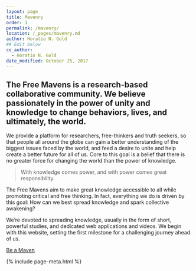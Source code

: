 ```yaml
---
layout: page
title: Mavenry
order: 1
permalink: /mavenry/
location: /_pages/mavenry.md
author: Horatio N. Gold
## Edit below
co_author:
  - Horatio N. Gold
date_modified: October 25, 2017
---
```


<!-- Start Edit -->

<h2 class="tfm-sub-head"> The Free Mavens is a research-based collaborative community. We believe passionately in the power of unity and knowledge to change behaviors, lives, and ultimately, the world.</h2>

We provide a platform for researchers, free-thinkers and truth seekers, so that people all around the globe can gain a better understanding of the biggest issues faced by the world, and feed a desire to unite and help create a better future for all of us. Core to this goal is a belief that there is no greater force for changing the world than the power of knowledge.

> With knowledge comes power, and with power comes great responsibility.

The Free Mavens aim to make great knowledge accessible to all while promoting critical and free thinking. In fact, everything we do is driven by this goal: How can we best spread knowledge and spark collective awakening?

We’re devoted to spreading knowledge, usually in the form of short, powerful studies, and dedicated web applications and videos. We begin with this website, setting the first milestone for a challenging journey ahead of us.

<!-- Stop Edit -->

<div class="tfm-cta">
  <a href="{{ site.baseurl }}/be-a-maven/" class="tfm-btn tfm-btn-color">Be a Maven</a>
</div>

{% include page-meta.html %}
 